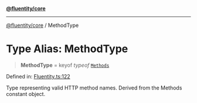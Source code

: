 [**@fluentity/core**](../README.md)

***

[@fluentity/core](../globals.md) / MethodType

# Type Alias: MethodType

> **MethodType** = keyof *typeof* [`Methods`](../variables/Methods.md)

Defined in: [Fluentity.ts:122](https://github.com/cedricpierre/fluentity-core/blob/53497371d67800ca7958c21aa29051901836b6ff/src/Fluentity.ts#L122)

Type representing valid HTTP method names.
Derived from the Methods constant object.
